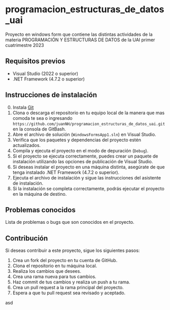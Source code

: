 # programacion_estructuras_de_datos_uai

Proyecto en windows form que contiene las distintas actividades de la materia PROGRAMACIÓN Y ESTRUCTURAS DE DATOS de la UAI primer cuatrimestre 2023

## Requisitos previos

- Visual Studio (2022 o superior)
- .NET Framework (4.7.2 o superior)

## Instrucciones de instalación

0. Instala [Git](https://git-scm.com)
1. Clona o descarga el repositorio en tu equipo local de la manera que mas comoda te sea o ingresando `https://github.com/juanNH/programacion_estructuras_de_datos_uai.git` en la consola de GitBash.
2. Abre el archivo de solución (`WindowsFormsApp1.sln`) en Visual Studio.
3. Verifica que los paquetes y dependencias del proyecto estén actualizados.
4. Compila y ejecuta el proyecto en el modo de depuración (`Debug`).
5. Si el proyecto se ejecuta correctamente, puedes crear un paquete de instalación utilizando las opciones de publicación de Visual Studio.
6. Si deseas instalar el proyecto en una máquina distinta, asegúrate de que tenga instalado .NET Framework (4.7.2 o superior).
7. Ejecuta el archivo de instalación y sigue las instrucciones del asistente de instalación.
8. Si la instalación se completa correctamente, podrás ejecutar el proyecto en la máquina de destino.

## Problemas conocidos

Lista de problemas o bugs que son conocidos en el proyecto.

## Contribución

Si deseas contribuir a este proyecto, sigue los siguientes pasos:

1. Crea un fork del proyecto en tu cuenta de GitHub.
2. Clona el repositorio en tu máquina local.
3. Realiza los cambios que desees.
4. Crea una rama nueva para tus cambios.
5. Haz commit de tus cambios y realiza un push a tu rama.
6. Crea un pull request a la rama principal del proyecto.
7. Espera a que tu pull request sea revisado y aceptado.

asd